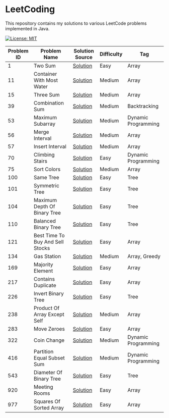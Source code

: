 # LeetCoding

This repository contains my solutions to various LeetCode problems implemented in Java.

[![License: MIT](https://img.shields.io/badge/License-MIT-yellow.svg)](https://github.com/anirudhology/LeetCoding/blob/main/LICENSE)

| Problem ID | Problem Name                     | Solution Source                                                                                       | Difficulty | Tag                 |
|------------|----------------------------------|-------------------------------------------------------------------------------------------------------|------------|---------------------|
| 1          | Two Sum                          | [Solution](src/main/java/com/anirudhology/leetcoding/array/TwoSum.java)                               | Easy       | Array               |
| 11         | Container With Most Water        | [Solution](src/main/java/com/anirudhology/leetcoding/array/ContainerWithMostWater.java)               | Medium     | Array               |
| 15         | Three Sum                        | [Solution](src/main/java/com/anirudhology/leetcoding/array/ThreeSum.java)                             | Medium     | Array               |
| 39         | Combination Sum                  | [Solution](src/main/java/com/anirudhology/leetcoding/backtracking/CombinationSum.java)                | Medium     | Backtracking        |
| 53         | Maximum Subarray                 | [Solution](src/main/java/com/anirudhology/leetcoding/dynamicprogramming/MaximumSubarray.java)         | Medium     | Dynamic Programming |
| 56         | Merge Interval                   | [Solution](src/main/java/com/anirudhology/leetcoding/array/MergeIntervals.java)                       | Medium     | Array               |
| 57         | Insert Interval                  | [Solution](src/main/java/com/anirudhology/leetcoding/array/InsertInterval.java)                       | Medium     | Array               |
| 70         | Climbing Stairs                  | [Solution](src/main/java/com/anirudhology/leetcoding/dynamicprogramming/ClimbingStairs.java)          | Easy       | Dynamic Programming |
| 75         | Sort Colors                      | [Solution](src/main/java/com/anirudhology/leetcoding/array/SortColors.java)                           | Medium     | Array               |
| 100        | Same Tree                        | [Solution](src/main/java/com/anirudhology/leetcoding/tree/SameTree.java)                              | Easy       | Tree                |
| 101        | Symmetric Tree                   | [Solution](src/main/java/com/anirudhology/leetcoding/tree/SymmetricTree.java)                         | Easy       | Tree                |
| 104        | Maximum Depth Of Binary Tree     | [Solution](src/main/java/com/anirudhology/leetcoding/tree/MaximumDepthOfBinaryTree.java)              | Easy       | Tree                |
| 110        | Balanced Binary Tree             | [Solution](src/main/java/com/anirudhology/leetcoding/tree/BalancedBinaryTree.java)                    | Easy       | Tree                |
| 121        | Best Time To Buy And Sell Stocks | [Solution](src/main/java/com/anirudhology/leetcoding/array/BestTimeToBuyAndSellStocks.java)           | Easy       | Array               |
| 134        | Gas Station                      | [Solution](src/main/java/com/anirudhology/leetcoding/array/GasStation.java)                           | Medium     | Array, Greedy       |
| 169        | Majority Element                 | [Solution](src/main/java/com/anirudhology/leetcoding/array/MajorityElement.java)                      | Easy       | Array               |
| 217        | Contains Duplicate               | [Solution](src/main/java/com/anirudhology/leetcoding/array/ContainsDuplicate.java)                    | Easy       | Array               |
| 226        | Invert Binary Tree               | [Solution](src/main/java/com/anirudhology/leetcoding/tree/InvertBinaryTree.java)                      | Easy       | Tree                |
| 238        | Product Of Array Except Self     | [Solution](src/main/java/com/anirudhology/leetcoding/array/ProductOfArrayExceptSelf.java)             | Medium     | Array               |
| 283        | Move Zeroes                      | [Solution](src/main/java/com/anirudhology/leetcoding/array/MoveZeroes.java)                           | Easy       | Array               |
| 322        | Coin Change                      | [Solution](src/main/java/com/anirudhology/leetcoding/dynamicprogramming/CoinChange.java)              | Medium     | Dynamic Programming |
| 416        | Partition Equal Subset Sum       | [Solution](src/main/java/com/anirudhology/leetcoding/dynamicprogramming/PartitionEqualSubsetSum.java) | Medium     | Dynamic Programming |
| 543        | Diameter Of Binary Tree          | [Solution](src/main/java/com/anirudhology/leetcoding/tree/DiameterOfBinaryTree.java)                  | Easy       | Tree                |
| 920        | Meeting Rooms                    | [Solution](src/main/java/com/anirudhology/leetcoding/array/MeetingRooms.java)                         | Easy       | Array               |
| 977        | Squares Of Sorted Array          | [Solution](src/main/java/com/anirudhology/leetcoding/array/SquaresOfSortedArray.java)                 | Easy       | Array               |